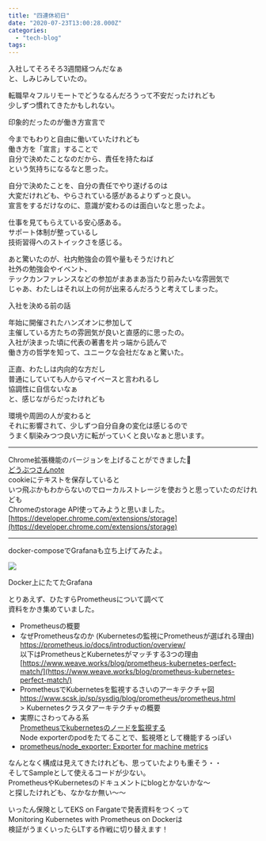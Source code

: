 ```yaml
---
title: "四連休初日"
date: "2020-07-23T13:00:28.000Z"
categories: 
  - "tech-blog"
tags: 
---
```


入社してそろそろ3週間経つんだなぁ  
と、しみじみしていたの。

転職早々フルリモートでどうなるんだろうって不安だったけれども  
少しずつ慣れてきたかもしれない。

印象的だったのが働き方宣言で

今までもわりと自由に働いていたけれども  
働き方を「宣言」することで  
自分で決めたことなのだから、責任を持たねば  
という気持ちになるなと思った。

自分で決めたことを、自分の責任でやり遂げるのは  
大変だけれども、やらされている感があるよりずっと良い。  
宣言をするだけなのに、意識が変わるのは面白いなと思ったよ。

仕事を見てもらえている安心感ある。  
サポート体制が整っているし  
技術習得へのストイックさを感じる。

あと驚いたのが、社内勉強会の質や量もそうだけれど  
社外の勉強会やイベント、  
テックカンファレンスなどの参加がまあまあ当たり前みたいな雰囲気で  
じゃあ、わたしはそれ以上の何が出来るんだろうと考えてしまった。

入社を決める前の話

年始に開催されたハンズオンに参加して  
主催している方たちの雰囲気が良いと直感的に思ったの。  
入社が決まった頃に代表の著書を片っ端から読んで  
働き方の哲学を知って、ユニークな会社だなぁと驚いた。

正直、わたしは内向的な方だし  
普通にしていても人からマイペースと言われるし  
協調性に自信ないなぁ  
と、感じながらだったけれども

環境や周囲の人が変わると  
それに影響されて、少しずつ自分自身の変化は感じるので  
うまく馴染みつつ良い方に転がっていくと良いなぁと思います。

* * *

Chrome拡張機能のバージョンを上げることができました🎉  
[どうぶつさんnote  
](https://chrome.google.com/webstore/detail/%E3%81%A9%E3%81%86%E3%81%B6%E3%81%A4%E3%81%95%E3%82%93note/hfijdjgjnmpaffofiiifobemmajohlda?hl=ja&authuser=0)cookieにテキストを保存していると  
いつ飛ぶかもわからないのでローカルストレージを使おうと思っていたのだけれども  
Chromeのstorage API使ってみようと思いました。  
[https://developer.chrome.com/extensions/storage](https://developer.chrome.com/extensions/storage)

* * *

docker-composeでGrafanaも立ち上げてみたよ。

![](images/スクリーンショット-2020-07-23-15.54.04.png)

Docker上にたてたGrafana

とりあえず、ひたすらPrometheusについて調べて  
資料をかき集めていました。

- Prometheusの概要
- なぜPrometheusなのか (Kubernetesの監視にPrometheusが選ばれる理由)  
    [https://prometheus.io/docs/introduction/overview/  
    ](https://prometheus.io/docs/introduction/overview/)以下はPrometheusとKubernetesがマッチする3つの理由  
    [https://www.weave.works/blog/prometheus-kubernetes-perfect-match/](https://www.weave.works/blog/prometheus-kubernetes-perfect-match/)
- PrometheusでKubernetesを監視するさいのアーキテクチャ図  
    [https://www.scsk.jp/sp/sysdig/blog/prometheus/prometheus.html  
    ](https://www.scsk.jp/sp/sysdig/blog/prometheus/prometheus.html)\> Kubernetesクラスタアーキテクチャの概要
- 実際にさわってみる系  
    [Prometheusでkubernetesのノードを監視する  
    ](https://ytsuboi.jp/archives/400)Node exporterのpodをたてることで、監視塔として機能するっぽい
- [prometheus/node\_exporter: Exporter for machine metrics](https://github.com/prometheus/node_exporter)

なんとなく構成は見えてきたけれども、思っていたよりも重そう・・  
そしてSampleとして使えるコードが少ない。  
PrometheusやKubernetesのドキュメントにblogとかないかな〜  
と探したけれども、なかなか無い〜〜

いったん保険としてEKS on Fargateで発表資料をつくって  
Monitoring Kubernetes with Prometheus on Dockerは  
検証がうまくいったらLTする作戦に切り替えます！
